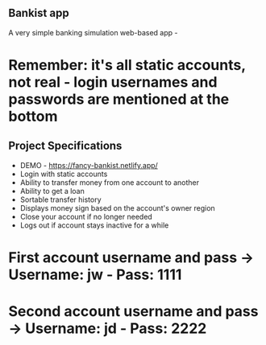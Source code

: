 ## Bankist app

A very simple banking simulation web-based app -

# Remember: it's all static accounts, not real - login usernames and passwords are mentioned at the bottom

## Project Specifications

- DEMO - https://fancy-bankist.netlify.app/
- Login with static accounts
- Ability to transfer money from one account to another
- Ability to get a loan
- Sortable transfer history
- Displays money sign based on the account's owner region
- Close your account if no longer needed
- Logs out if account stays inactive for a while

# First account username and pass -> Username: jw - Pass: 1111

# Second account username and pass -> Username: jd - Pass: 2222
